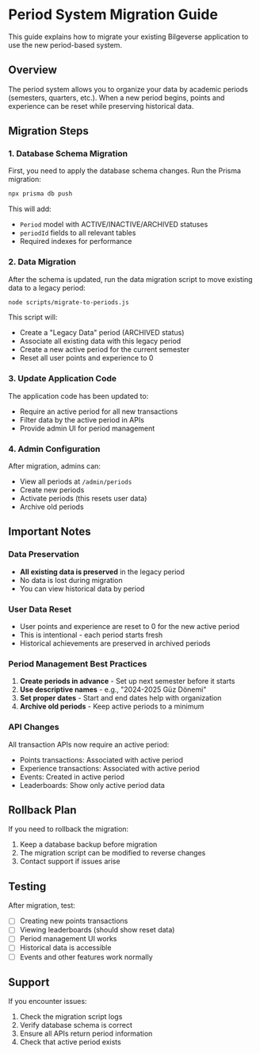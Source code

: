# Period System Migration Guide

This guide explains how to migrate your existing Bilgeverse application to use the new period-based system.

## Overview

The period system allows you to organize your data by academic periods (semesters, quarters, etc.). When a new period begins, points and experience can be reset while preserving historical data.

## Migration Steps

### 1. Database Schema Migration

First, you need to apply the database schema changes. Run the Prisma migration:

```bash
npx prisma db push
```

This will add:
- `Period` model with ACTIVE/INACTIVE/ARCHIVED statuses
- `periodId` fields to all relevant tables
- Required indexes for performance

### 2. Data Migration

After the schema is updated, run the data migration script to move existing data to a legacy period:

```bash
node scripts/migrate-to-periods.js
```

This script will:
- Create a "Legacy Data" period (ARCHIVED status)
- Associate all existing data with this legacy period
- Create a new active period for the current semester
- Reset all user points and experience to 0

### 3. Update Application Code

The application code has been updated to:
- Require an active period for all new transactions
- Filter data by the active period in APIs
- Provide admin UI for period management

### 4. Admin Configuration

After migration, admins can:
- View all periods at `/admin/periods`
- Create new periods
- Activate periods (this resets user data)
- Archive old periods

## Important Notes

### Data Preservation
- **All existing data is preserved** in the legacy period
- No data is lost during migration
- You can view historical data by period

### User Data Reset
- User points and experience are reset to 0 for the new active period
- This is intentional - each period starts fresh
- Historical achievements are preserved in archived periods

### Period Management Best Practices

1. **Create periods in advance** - Set up next semester before it starts
2. **Use descriptive names** - e.g., "2024-2025 Güz Dönemi"
3. **Set proper dates** - Start and end dates help with organization
4. **Archive old periods** - Keep active periods to a minimum

### API Changes

All transaction APIs now require an active period:
- Points transactions: Associated with active period
- Experience transactions: Associated with active period
- Events: Created in active period
- Leaderboards: Show only active period data

## Rollback Plan

If you need to rollback the migration:

1. Keep a database backup before migration
2. The migration script can be modified to reverse changes
3. Contact support if issues arise

## Testing

After migration, test:
- [ ] Creating new points transactions
- [ ] Viewing leaderboards (should show reset data)
- [ ] Period management UI works
- [ ] Historical data is accessible
- [ ] Events and other features work normally

## Support

If you encounter issues:
1. Check the migration script logs
2. Verify database schema is correct
3. Ensure all APIs return period information
4. Check that active period exists